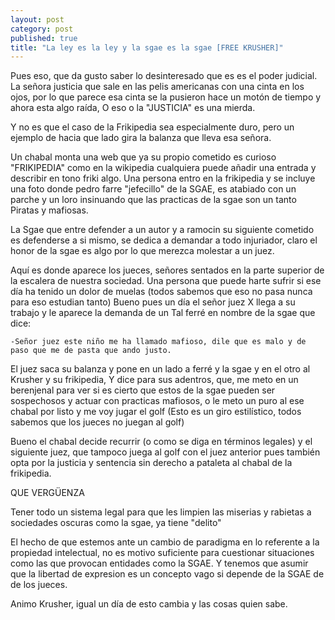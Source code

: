 ```yaml
---
layout: post
category: post
published: true
title: "La ley es la ley y la sgae es la sgae [FREE KRUSHER]"
---
```


Pues eso, que da gusto saber lo desinteresado que es es el poder judicial. La señora justicia que sale en las pelis americanas con una cinta en los ojos, por lo que parece esa cinta  se la pusieron hace un motón de tiempo y ahora esta algo raída, O eso o la "JUSTICIA" es una mierda.

Y no es que el caso de la Frikipedia sea especialmente duro, pero un ejemplo de hacia que lado gira la balanza que lleva esa señora. 

Un chabal monta una web que ya su propio cometido es curioso "FRIKIPEDIA" como en la wikipedia cualquiera puede añadir una entrada y describir en tono friki algo. Una persona entro en la frikipedia y se incluye una foto donde pedro farre "jefecillo" de la SGAE, es atabiado con un parche y un loro insinuando que las practicas de la sgae son un tanto Piratas y mafiosas. 

La Sgae que entre defender a un autor y a ramocin su siguiente cometido es defenderse a si mismo, se dedica a demandar a todo injuriador, claro el honor de la sgae es algo por lo que merezca molestar a un juez.

Aquí es donde aparece los jueces, señores sentados en la parte superior de la escalera de nuestra sociedad. Una persona que puede harte sufrir si ese día ha tenido un dolor de muelas (todos sabemos que eso no pasa nunca para eso estudian tanto) Bueno pues un día el señor juez X llega a su trabajo y le aparece la demanda de un Tal ferré en nombre de la sgae que dice:

    -Señor juez este niño me ha llamado mafioso, dile que es malo y de paso que me de pasta que ando justo. 

El juez saca su balanza y pone en un lado a ferré y la sgae y en el otro al Krusher y su frikipedia, Y dice para sus adentros, que, me meto en un berenjenal para ver si es cierto que estos de la sgae pueden ser sospechosos y actuar con practicas mafiosos, o le meto un puro al ese chabal por listo y me voy jugar el golf (Esto es un giro estilístico, todos sabemos que los jueces no juegan al golf)  

Bueno el chabal decide recurrir (o como se diga en términos legales) y el siguiente juez, que tampoco juega al golf con el juez anterior pues también opta por la justicia y sentencia sin derecho a pataleta al chabal de la frikipedia. 

QUE VERGÜENZA 

Tener todo un sistema legal para que les limpien las  miserias y rabietas a sociedades oscuras como la sgae, ya tiene "delito"

El hecho de que estemos ante un cambio de paradigma en lo referente a la propiedad intelectual, no es motivo suficiente para cuestionar situaciones como las que provocan entidades como la SGAE. Y tenemos que asumir que la libertad de expresion es un concepto vago si depende de la SGAE de de los jueces. 

Animo Krusher, igual un día de esto cambia y las cosas quien sabe.